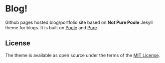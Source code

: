 # Blog! <!-- omit in toc -->



Github pages hosted blog/portfolio site based on **Not Pure Poole** Jekyll theme for blogs. It is built on [Poole](https://github.com/poole/poole) and [Pure](https://purecss.io/).



## License

The theme is available as open source under the terms of the [MIT License](https://opensource.org/licenses/MIT).
